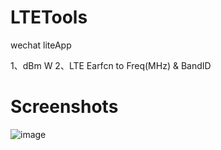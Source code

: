 # LTETools
wechat liteApp

1、dBm W
2、LTE Earfcn to Freq(MHz) & BandID 

# Screenshots
![image](https://github.com/JenneyHuang/weixin/raw/master/pages/pic/sample.png)
